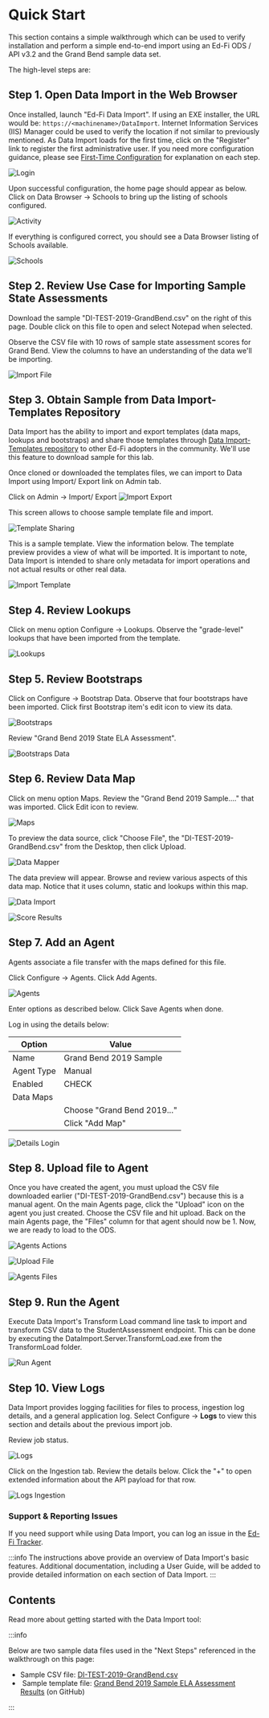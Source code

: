 # Quick Start

This section contains a simple walkthrough which can be used to verify
installation and perform a simple end-to-end import using an Ed-Fi ODS / API
v3.2 and the Grand Bend sample data set.

The high-level steps are:

## Step 1. Open Data Import in the Web Browser

Once installed, launch "Ed-Fi Data Import". If using an EXE installer, the URL
would be: `https://<machinename>/DataImport`. Internet Information Services
(IIS) Manager could be used to verify the location if not similar to previously
mentioned. As Data Import loads for the first time, click on the "Register" link
to register the first administrative user. If you need more configuration
guidance, please see [First-Time
Configuration](../getting-started/first-time-configuration) for explanation on
each step.

![Login](https://edfidocs.blob.core.windows.net/$web/img/reference/data-import/getting-started/image2020-12-15_0-56-54.png)

Upon successful configuration, the home page should appear as below. Click on
Data Browser → Schools to bring up the listing of schools configured.

![Activity](https://edfidocs.blob.core.windows.net/$web/img/reference/data-import/getting-started/image2020-11-25_16-57-41.png)

If everything is configured correct, you should see a Data Browser listing of
Schools available.

![Schools](https://edfidocs.blob.core.windows.net/$web/img/reference/data-import/getting-started/image2020-11-25_16-58-23.png)

## Step 2. Review Use Case for Importing Sample State Assessments

Download the sample "DI-TEST-2019-GrandBend.csv" on the right of this page.
Double click on this file to open and select Notepad when selected.

Observe the CSV file with 10 rows of sample state assessment scores for Grand
Bend. View the columns to have an understanding of the data we'll be importing.

![Import File](https://edfidocs.blob.core.windows.net/$web/img/reference/data-import/getting-started/image2019-9-26_15-6-27.png)

## Step 3. Obtain Sample from Data Import-Templates Repository

Data Import has the ability to import and export templates (data maps, lookups
and bootstraps) and share those templates through [Data Import-Templates
repository](https://github.com/Ed-Fi-Exchange-OSS/DataImport-Templates) to other
Ed-Fi adopters in the community. We'll use this feature to download sample for
this lab.

Once cloned or downloaded the templates files, we can import to Data Import
using Import/ Export link on Admin tab.

Click on Admin → Import/ Export
![Import Export](https://edfidocs.blob.core.windows.net/$web/img/reference/data-import/getting-started/image2022-11-8_17-49-1.png)

This screen allows to choose sample template file and import.

![Template Sharing](https://edfidocs.blob.core.windows.net/$web/img/reference/data-import/getting-started/image2022-11-8_17-56-7.png)

This is a sample template. View the information below. The template preview
provides a view of what will be imported. It is important to note, Data Import
is intended to share only metadata for import operations and not actual results
or other real data.

![Import Template](https://edfidocs.blob.core.windows.net/$web/img/reference/data-import/getting-started/image2022-11-8_18-1-48.png)

## Step 4. Review Lookups

Click on menu option Configure → Lookups. Observe the "grade-level" lookups that
have been imported from the template.

![Lookups](https://edfidocs.blob.core.windows.net/$web/img/reference/data-import/getting-started/image2022-11-8_18-5-50.png)

## Step 5. Review Bootstraps

Click on Configure → Bootstrap Data. Observe that four bootstraps have been
imported. Click first Bootstrap item's edit icon to view its data.

![Bootstraps](https://edfidocs.blob.core.windows.net/$web/img/reference/data-import/getting-started/image2022-11-8_18-8-16.png)

Review "Grand Bend 2019 State ELA Assessment".

![Bootstraps Data](https://edfidocs.blob.core.windows.net/$web/img/reference/data-import/getting-started/image2022-11-8_18-10-40.png)

## Step 6. Review Data Map

Click on menu option Maps. Review the "Grand Bend 2019 Sample...." that was
imported. Click Edit icon to review.

![Maps](https://edfidocs.blob.core.windows.net/$web/img/reference/data-import/getting-started/image2022-11-9_9-35-34.png)

To preview the data source, click "Choose File", the
"DI-TEST-2019-GrandBend.csv" from the Desktop, then click Upload.

![Data Mapper](https://edfidocs.blob.core.windows.net/$web/img/reference/data-import/getting-started/image2022-11-9_9-37-41.png)

The data preview will appear. Browse and review various aspects of this data
map. Notice that it uses column, static and lookups within this map.

![Data Import](https://edfidocs.blob.core.windows.net/$web/img/reference/data-import/getting-started/image2022-11-9_9-39-40.png)

![Score Results](https://edfidocs.blob.core.windows.net/$web/img/reference/data-import/getting-started/image2022-11-9_9-41-47.png)

## Step 7. Add an Agent

Agents associate a file transfer with the maps defined for this file.

Click Configure → Agents. Click Add Agents.

![Agents](https://edfidocs.blob.core.windows.net/$web/img/reference/data-import/getting-started/image2022-11-9_9-43-20.png)

Enter options as described below. Click Save Agents when done.

Log in using the details below:

| Option | Value |
| --- | --- |
| Name | Grand Bend 2019 Sample |
| Agent Type | Manual |
| Enabled | CHECK |
| Data Maps |     |
|     | Choose "Grand Bend 2019..." |
|     | Click "Add Map" |

![Details Login](https://edfidocs.blob.core.windows.net/$web/img/reference/data-import/getting-started/image2022-11-9_9-45-36.png)

## Step 8. Upload file to Agent

Once you have created the agent, you must upload the CSV file downloaded earlier
("DI-TEST-2019-GrandBend.csv") because this is a manual agent. On the main
Agents page, click the "Upload" icon on the agent you just created. Choose the
CSV file and hit upload. Back on the main Agents page, the "Files" column for
that agent should now be 1. Now, we are ready to load to the ODS.

![Agents Actions](https://edfidocs.blob.core.windows.net/$web/img/reference/data-import/getting-started/image2022-11-9_9-49-27.png)

![Upload File](https://edfidocs.blob.core.windows.net/$web/img/reference/data-import/getting-started/image2022-11-9_9-50-17.png)

![Agents Files](https://edfidocs.blob.core.windows.net/$web/img/reference/data-import/getting-started/image2022-11-9_9-52-11.png)

## Step 9. Run the Agent

Execute Data Import's Transform Load command line task to import and transform
CSV data to the StudentAssessment endpoint. This can be done by executing the
DataImport.Server.TransformLoad.exe from the TransformLoad folder.

![Run Agent](https://edfidocs.blob.core.windows.net/$web/img/reference/data-import/getting-started/image2019-9-26_16-20-27.png)

## Step 10. View Logs

Data Import provides logging facilities for files to process, ingestion log
details, and a general application log. Select Configure → **Logs** to view this
section and details about the previous import job.

Review job status.

![Logs](https://edfidocs.blob.core.windows.net/$web/img/reference/data-import/getting-started/image2022-11-9_9-58-26.png)

Click on the Ingestion tab. Review the details below. Click the "+" to open
extended information about the API payload for that row.

![Logs Ingestion](https://edfidocs.blob.core.windows.net/$web/img/reference/data-import/getting-started/image2022-11-9_10-21-23.png)

### Support & Reporting Issues

If you need support while using Data Import, you can log an issue in the [Ed-Fi
Tracker](https://tracker.ed-fi.org/projects/EDFI/issues).

:::info
  The instructions above provide an overview of Data Import's basic
  features. Additional documentation, including a User Guide, will be added to
  provide detailed information on each section of Data Import.
:::

## Contents

Read more about getting started with the Data Import tool:

:::info

Below are two sample data files used in the "Next Steps" referenced in
the walkthrough on this page:

* Sample CSV file: [DI-TEST-2019-GrandBend.csv](https://edfi.atlassian.net/wiki/download/attachments/24119444/DI-TEST-2019-GrandBend.csv?version=1&modificationDate=1576003083757&cacheVersion=1&api=v2)
*  Sample template file: [Grand Bend 2019 Sample ELA Assessment Results](https://github.com/Ed-Fi-Exchange-OSS/DataImport-Templates/tree/main/Grand_Bend_2019_Sample_State_ELA_Assessment_Results)
  (on GitHub)

:::
